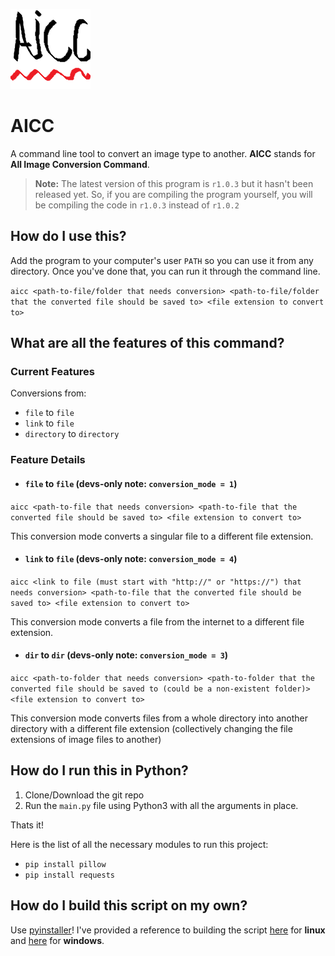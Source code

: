![AICC Logo](https://github.com/sid-the-loser/AICC/blob/main/src/assets/icon.png)
# AICC

A command line tool to convert an image type to another. **AICC** stands for **All Image Conversion Command**.

> **Note:**
> The latest version of this program is `r1.0.3` but it hasn't been released yet. So, if you are compiling the program yourself, you will be compiling the code in `r1.0.3` instead of `r1.0.2`

## How do I use this?

Add the program to your computer's user `PATH` so you can use it from any directory.
Once you've done that, you can run it through the command line.

`aicc <path-to-file/folder that needs conversion> <path-to-file/folder that the converted file should be saved to> <file extension to convert to>`

## What are all the features of this command?

### Current Features
Conversions from:
- `file`      to `file`
- `link`      to `file`
- `directory` to `directory`

### Feature Details
- #### `file` to `file` (devs-only note: `conversion_mode = 1`)
`aicc <path-to-file that needs conversion> <path-to-file that the converted file should be saved to> <file extension to convert to>`

This conversion mode converts a singular file to a different file extension.
- #### `link` to `file` (devs-only note: `conversion_mode = 4`)
`aicc <link to file (must start with "http://" or "https://") that needs conversion> <path-to-file that the converted file should be saved to> <file extension to convert to>`

This conversion mode converts a file from the internet to a different file extension.
- #### `dir` to `dir` (devs-only note: `conversion_mode = 3`)
`aicc <path-to-folder that needs conversion> <path-to-folder that the converted file should be saved to (could be a non-existent folder)> <file extension to convert to>`

This conversion mode converts files from a whole directory into another directory with a different file extension (collectively changing the file extensions of image files to another)

## How do I run this in Python?

1. Clone/Download the git repo
2. Run the `main.py` file using Python3 with all the arguments in place.

Thats it! 

Here is the list of all the necessary modules to run this project:
- `pip install pillow`
- `pip install requests`

## How do I build this script on my own?

 Use [pyinstaller](https://pypi.org/project/pyinstaller/)! I've provided a reference to building the script [here](https://github.com/sid-the-loser/AICC/blob/main/build.sh) for **linux** and [here](https://github.com/sid-the-loser/AICC/blob/main/build.bat) for **windows**.
